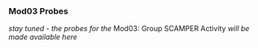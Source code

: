 ### Mod03 Probes

*stay tuned - the probes  for the* Mod03: Group SCAMPER Activity *will be made available here*

